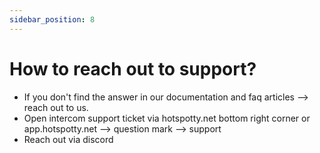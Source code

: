 ```yaml
---
sidebar_position: 8
---
```


# How to reach out to support?
- If you don't find the answer in our documentation and faq articles --> reach out to us.
- Open intercom support ticket via hotspotty.net bottom right corner or app.hotspotty.net --> question mark --> support
- Reach out via discord
